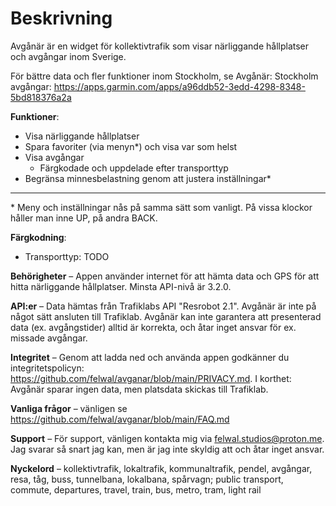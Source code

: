 # Beskrivning

Avgånär är en widget för kollektivtrafik som visar närliggande hållplatser och avgångar inom Sverige.

För bättre data och fler funktioner inom Stockholm, se Avgånär: Stockholm avgångar: https://apps.garmin.com/apps/a96ddb52-3edd-4298-8348-5bd818376a2a

**Funktioner**:

- Visa närliggande hållplatser
- Spara favoriter (via menyn*) och visa var som helst
- Visa avgångar
  - Färgkodade och uppdelade efter transporttyp
- Begränsa minnesbelastning genom att justera inställningar*

***

\* Meny och inställningar nås på samma sätt som vanligt. På vissa klockor håller man inne UP, på andra BACK.

**Färgkodning**:

- Transporttyp: TODO

**Behörigheter** – Appen använder internet för att hämta data och GPS för att hitta närliggande hållplatser. Minsta API-nivå är 3.2.0.

**API:er** – Data hämtas från Trafiklabs API "Resrobot 2.1". Avgånär är inte på något sätt ansluten till Trafiklab. Avgånär kan inte garantera att presenterad data (ex. avgångstider) alltid är korrekta, och åtar inget ansvar för ex. missade avgångar.

**Integritet** – Genom att ladda ned och använda appen godkänner du integritetspolicyn: https://github.com/felwal/avganar/blob/main/PRIVACY.md. I korthet: Avgånär sparar ingen data, men platsdata skickas till Trafiklab.

**Vanliga frågor** – vänligen se https://github.com/felwal/avganar/blob/main/FAQ.md

**Support** – För support, vänligen kontakta mig via felwal.studios@proton.me. Jag svarar så snart jag kan, men är jag inte skyldig att och åtar inget ansvar.

**Nyckelord** – kollektivtrafik, lokaltrafik, kommunaltrafik, pendel, avgångar, resa, tåg, buss, tunnelbana, lokalbana, spårvagn; public transport, commute, departures, travel, train, bus, metro, tram, light rail
